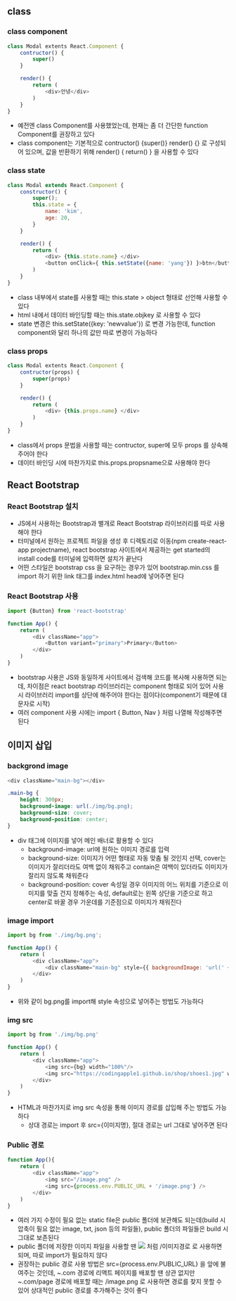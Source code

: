 ## class
### class component
```js
class Modal extents React.Component {
    contructor() {
        super()
    }

    render() {
        return (
            <div>안녕</div>
        )
    }
}
```
- 예전엔 class Component를 사용했었는데, 현재는 좀 더 간단한 function Component를 권장하고 있다
- class component는 기본적으로 contructor() {super()} render() {} 로 구성되어 있으며, 값을 반환하기 위해 render() { return() } 을 사용할 수 있다

### class state
```js
class Modal extends React.Component {
    constructor() {
        super();
        this.state = {
            name: 'kim',
            age: 20,
        }
    }

    render() {
        return (
            <div> {this.state.name} </div>
            <button onClick={ this.setState({name: 'yang'}) }>btn</button>
        )
    }
}
```
- class 내부에서 state를 사용할 때는 this.state > object 형태로 선언해 사용할 수 있다
- html 내에서 데이터 바인딩할 때는 this.state.objkey 로 사용할 수 있다
- state 변경은 this.setState({key: 'newvalue'}) 로 변경 가능한데, function component와 달리 하나의 값만 따로 변경이 가능하다

### class props
```js
class Modal extents React.Component {
    contructor(props) {
        super(props)
    }

    render() {
        return (
            <div> {this.props.name} </div>
        )
    }
}
```
- class에서 props 문법을 사용할 때는 contructor, super에 모두 props 를 상속해주어야 한다
- 데이터 바인딩 시에 마찬가지로 this.props.propsname으로 사용해야 한다


## React Bootstrap
### React Bootstrap 설치
- JS에서 사용하는 Bootstrap과 별개로 React Bootstrap 라이브러리를 따로 사용해야 한다
- 터미널에서 원하는 프로젝트 파일을 생성 후 디렉토리로 이동(npm create-react-app projectname), react bootstrap 사이트에서 제공하는 get started의 install code를 터미널에 입력하면 설치가 끝난다
- 어떤 스타일은 bootstrap css 을 요구하는 경우가 있어 bootstrap.min.css 를 import 하기 위한 link 태그를 index.html head에 넣어주면 된다

### React Bootstrap 사용
```js
import {Button} from 'react-bootstrap'

function App() {
    return (
        <div className="app">
            <Button variant="primary">Primary</Button>
        </div>
    )
}
```
- bootstrap 사용은 JS와 동일하게 사이트에서 검색해 코드를 복사해 사용하면 되는데, 차이점은 react bootstrap 라이브러리는 component 형태로 되어 있어 사용 시 라이브러리 import를 상단에 해주어야 한다는 점이다(component기 때문에 대문자로 시작)
- 여러 component 사용 시에는 import { Button, Nav } 처럼 나열해 작성해주면 된다


## 이미지 삽입
### backgrond image
```js
<div className="main-bg"></div>
```
```css
.main-bg {
    height: 300px;
    background-image: url(./img/bg.png);
    background-size: cover;
    background-position: center;
}
```
- div 태그에 이미지를 넣어 메인 배너로 활용할 수 있다
    - background-image: url에 원하는 이미지 경로를 입력
    - background-size: 이미지가 어떤 형태로 자동 맞춤 될 것인지 선택, cover는 이미지가 잘리더라도 여백 없이 채워주고 contain은 여백이 있더라도 이미지가 잘리지 않도록 채워준다
    - background-position: cover 속성일 경우 이미지의 어느 위치를 기준으로 이미지를 맞출 건지 정해주는 속성, default로는 왼쪽 상단을 기준으로 하고 center로 바꿀 경우 가운데를 기준점으로 이미지가 채워진다

### image import
```js
import bg from './img/bg.png';

function App() {
    return (
        <div className="app">
            <div className="main-bg" style={{ backgroundImage: 'url(' + bg + ')' }}>
        </div>
    )
}
```
- 위와 같이 bg.png를 import해 style 속성으로 넣어주는 방법도 가능하다

### img src
```js
import bg from './img/bg.png'

function App() {
    return (
        <div className="app">
            <img src={bg} width="100%"/>
            <img src="https://codingapple1.github.io/shop/shoes1.jpg" width="80%" />
        </div>
    )
}
```
- HTML과 마찬가지로 img src 속성을 통해 이미지 경로를 삽입해 주는 방법도 가능하다
    - 상대 경로는 import 후 src={이미지명}, 절대 경로는 url 그대로 넣어주면 된다

### Public 경로
```js
function App(){
    return (
        <div className="app">
            <img src="/image.png" />
            <img src={process.env.PUBLIC_URL + '/image.png'} />
        </div>
    )
}
```
- 여러 가지 수정이 필요 없는 static file은 public 폴더에 보관해도 되는데(build 시 압축이 필요 없는 image, txt, json 등의 파일들), public 폴더의 파일들은 build 시 그대로 보존된다
- public 폴더에 저장한 이미지 파일을 사용할 땐 <img src="/image.png" /> 처럼 /이미지경로 로 사용하면 되며, 따로 import가 필요하지 않다
- 권장하는 public 경로 사용 방법은 src={process.env.PUBLIC_URL} 을 앞에 불여주는 것인데, ~.com 경로에 리액트 페이지를 배포할 땐 상관 없지만 ~.com/page 경로에 배포할 때는 /image.png 로 사용하면 경로를 찾지 못할 수 있어 상대적인 public 경로를 추가해주는 것이 좋다



